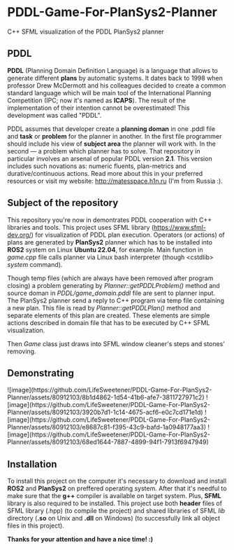 <h1>PDDL-Game-For-PlanSys2-Planner</h1>
<p>C++ SFML visualization of the PDDL PlanSys2 planner</p>
<h2>PDDL</h2>
<p>
 <b>PDDL</b> (Planning Domain Definition Language) is a language that allows to generate different <b>plans</b> by automatic systems. It dates back to 1998 when professor Drew McDermott and his colleagues decided to create a common standard language which will be main tool of the International Planning Competition (IPC; now it's named as <b>ICAPS</b>). The result of the implementation of their intention cannot be overestimated! This development was called "PDDL".
</p>

<p>
 PDDL assumes that developer create a <b>planning doman</b> in one .pddl file and <b>task</b> or <b>problem</b> for the planner in another. In the first file programmer should include his
 view of <b>subject area</b> the planner will work with. In the second — a problem which planner has to solve. That repository in particular involves an arsenal of popular PDDL version <b>2.1</b>.
 This version includes such novations as: numeric fluents, plan-metrics and durative/continuous actions. Read more about this in your preferred resources or visit my website: <a href="http://matesspace.h1n.ru/articles/ros/ros0/ros0.php">http://matesspace.h1n.ru</a> (I'm from Russia :).
</p>

<h2>Subject of the repository</h2>
<p>
 This repository you're now in demontrates PDDL cooperation with C++ libraries and tools. This project uses SFML
 library (<a href="https://www.sfml-dev.org/">https://www.sfml-dev.org/</a>) for visualization of PDDL plan execution. Operators (or actions) of plans are generated by <b>PlanSys2</b> planner which has to be installed into <b>ROS2</b> system on Linux <b>Ubuntu 22.04</b>, for example. Main function in <i>game.cpp</i> file calls planner via Linux bash interpreter (though &lt;cstdlib&gt; <i>system</i> command).
</p>

<p>
 Though temp files (which are always have been removed after program closing) a problem generating by <i>Planner::getPDDLProblem()</i> method and source doman in <i>PDDL/game_domain.pddl</i> file
 are sent to planner input. The PlanSys2 planner send a reply to C++ program via temp file containing a new plan. This file is read by <i>Planner::getPDDLPlan()</i> method and separate elements of this plan are created. These elements are simple actions described in domain file that has to be executed by C++ SFML visualization.
</p>

<p>
 Then <i>Game</i> class just draws into SFML window cleaner's steps and stones' removing.
</p>

<h2>Demonstrating</h2>
<p>
 ![image](https://github.com/LifeSweetener/PDDL-Game-For-PlanSys2-Planner/assets/80912103/8b1d4862-1d54-41b6-afe7-3811727971c2)
 ![image](https://github.com/LifeSweetener/PDDL-Game-For-PlanSys2-Planner/assets/80912103/3920b7d1-1c14-4675-acf6-e0c7cd171e1d)
 ![image](https://github.com/LifeSweetener/PDDL-Game-For-PlanSys2-Planner/assets/80912103/e8687c81-f395-43c9-bafd-1a0948177aa3)
 ![image](https://github.com/LifeSweetener/PDDL-Game-For-PlanSys2-Planner/assets/80912103/68ed1644-7887-4899-94f1-7913f6947949)
</p>

<h2>Installation</h2>
<p>
 To install this project on the computer it's necessary to download and install <b>ROS2</b> and <b>PlanSys2</b> on preffered operating system.
 After that it's needful to make sure that the <b>g++</b> compiler is available on target system. Plus, <b>SFML</b> library is also required to be installed.
 This project use both <b>header</b> files of SFML library (.hpp) (to compile the project) and shared libraries of SFML <i>lib</i> directory (<b>.so</b> on Unix and <b>.dll</b> on Windows)
 (to successfully link all object files in this project).
</p>

<p><b>Thanks for your attention and have a nice time! :)</b></p>
